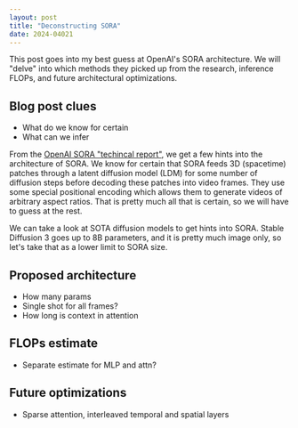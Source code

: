 ```yaml
---
layout: post
title: "Deconstructing SORA"
date: 2024-04021
---
```


This post goes into my best guess at OpenAI's SORA architecture. We will "delve" into which methods they picked up from the research, inference FLOPs, and future architectural optimizations. 

## Blog post clues
- What do we know for certain
- What can we infer

From the [OpenAI SORA "techincal report"](https://openai.com/research/video-generation-models-as-world-simulators), we get a few hints into the architecture of SORA. We know for certain that SORA feeds 3D (spacetime) patches through a latent diffusion model (LDM) for some number of diffusion steps before decoding these patches into video frames. They use some special positional encoding which allows them to generate videos of arbitrary aspect ratios. That is pretty much all that is certain, so we will have to guess at the rest.

We can take a look at SOTA diffusion models to get hints into SORA. Stable Diffusion 3 goes up to 8B parameters, and it is pretty much image only, so let's take that as a lower limit to SORA size. 

## Proposed architecture
- How many params
- Single shot for all frames?
- How long is context in attention

## FLOPs estimate
- Separate estimate for MLP and attn?

## Future optimizations
- Sparse attention, interleaved temporal and spatial layers
